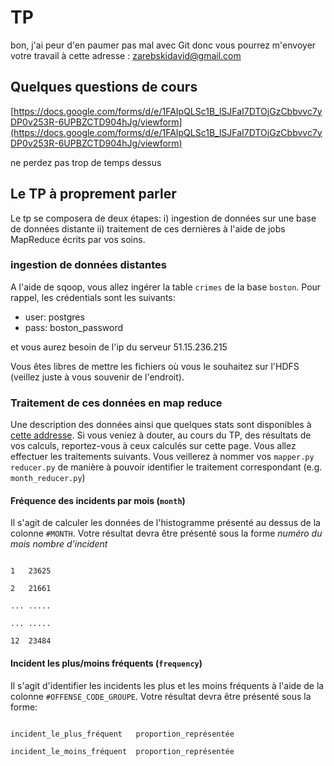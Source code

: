 # TP 

bon, j'ai peur d'en paumer pas mal avec Git donc vous pourrez m'envoyer votre travail à cette adresse : zarebskidavid@gmail.com

## Quelques questions de cours

[https://docs.google.com/forms/d/e/1FAIpQLSc1B_lSJFaI7DTOjGzCbbvvc7yDP0v253R-6UPBZCTD904hJg/viewform](https://docs.google.com/forms/d/e/1FAIpQLSc1B_lSJFaI7DTOjGzCbbvvc7yDP0v253R-6UPBZCTD904hJg/viewform)

ne perdez pas trop de temps dessus

## Le TP à proprement parler

Le tp se composera de deux étapes: i) ingestion de données sur une base de données distante ii) traitement de ces dernières à l'aide de jobs MapReduce écrits par vos soins. 

### ingestion de données distantes

A l'aide de sqoop, vous allez ingérer la table `crimes` de la base `boston`. Pour rappel, les crédentials sont les suivants: 

- user: postgres
- pass: boston_password

et vous aurez besoin de l'ip du serveur 51.15.236.215

Vous êtes libres de mettre les fichiers où vous le souhaitez sur l'HDFS (veillez juste à vous souvenir de l'endroit). 

### Traitement de ces données en map reduce

Une description des données ainsi que quelques stats sont disponibles à [cette addresse](https://www.kaggle.com/ankkur13/boston-crime-data). Si vous veniez à douter, au cours du TP, des résultats de vos calculs, reportez-vous à ceux calculés sur cette page. Vous allez effectuer les traitements suivants. Vous veillerez à nommer vos `mapper.py` `reducer.py` de manière à pouvoir identifier le traitement correspondant (e.g. `month_reducer.py`)

#### Fréquence des incidents par mois (`month`)

Il s'agit de calculer les données de l'histogramme présenté au dessus de la colonne `#MONTH`. Votre résultat devra être présenté sous la forme *numéro du mois*		*nombre d'incident*

```

1	23625

2	21661

...	.....

...	.....

12	23484

```

#### Incident les plus/moins fréquents (`frequency`)

Il s'agit d'identifier les incidents les plus et les moins fréquents à l'aide de la colonne `#OFFENSE_CODE_GROUPE`. Votre résultat devra être présenté sous la forme: 

```

incident_le_plus_fréquent	proportion_représentée

incident_le_moins_fréquent	proportion_représentée

```
